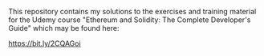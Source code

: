 This repository contains my solutions to the exercises and training material for the Udemy course "Ethereum and Solidity: The Complete Developer's Guide" which may be found here:

https://bit.ly/2CQAGoi
